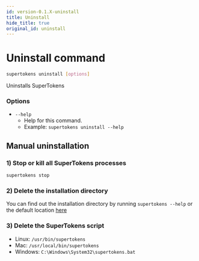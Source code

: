 ```yaml
---
id: version-0.1.X-uninstall
title: Uninstall
hide_title: true
original_id: uninstall
---
```


# Uninstall command

```bash
supertokens uninstall [options]
```
Uninstalls SuperTokens

### Options
- ```--help```
    - Help for this command.
    - Example: ```supertokens uninstall --help```

## Manual uninstallation
### 1) Stop or kill all SuperTokens processes
```bash
supertokens stop
```
### 2) Delete the installation directory
You can find out the installation directory by running ```supertokens --help``` or the default location [here](../getting-started/installation#3-install-supertokens)

### 3) Delete the SuperTokens script
- Linux: ```/usr/bin/supertokens```
- Mac: ```/usr/local/bin/supertokens```
- Windows: ```C:\Windows\System32\supertokens.bat```
